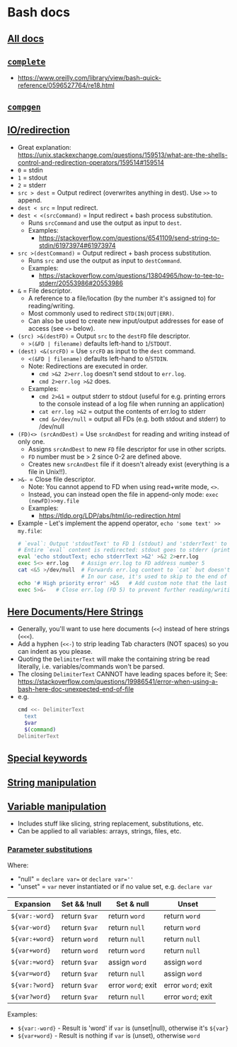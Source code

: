 # Bash docs

## [All docs](https://www.gnu.org/software/bash/manual/bash.html)

## [`complete`](https://www.gnu.org/software/bash/manual/html_node/Programmable-Completion-Builtins.html)

* https://www.oreilly.com/library/view/bash-quick-reference/0596527764/re18.html

## [`compgen`](https://unix.stackexchange.com/questions/151118/understand-compgen-builtin-command/151120#151120)

## [IO/redirection](https://www.gnu.org/software/bash/manual/bash.html#Redirections)

* Great explanation: https://unix.stackexchange.com/questions/159513/what-are-the-shells-control-and-redirection-operators/159514#159514
* `0` = stdin
* `1` = stdout
* `2` = stderr
* `src > dest` = Output redirect (overwrites anything in dest). Use `>>` to append.
* `dest < src` = Input redirect.
* `dest < <(srcCommand)` = Input redirect + bash process substitution.
    - Runs `srcCommand` and use the output as input to `dest`.
    - Examples:
        + https://stackoverflow.com/questions/6541109/send-string-to-stdin/61973974#61973974
* `src >(destCommand)` = Output redirect + bash process substitution.
    - Runs `src` and use the output as input to `destCommand`.
    - Examples:
        + https://stackoverflow.com/questions/13804965/how-to-tee-to-stderr/20553986#20553986
* `&` = File descriptor.
    - A reference to a file/location (by the number it's assigned to) for reading/writing.
    - Most commonly used to redirect `STD(IN|OUT|ERR)`.
    - Can also be used to create new input/output addresses for ease of access (see `<>` below).
* `(src) >&(destFD)` = Output `src` to the `destFD` file descriptor.
    - `>(&FD | filename)` defaults left-hand to `1`/`STDOUT`.
* `(dest) <&(srcFD)` = Use `srcFD` as input to the `dest` command.
    - `<(&FD | filename)` defaults left-hand to `0`/`STDIN`.
    - Note: Redirections are executed in order.
        + `cmd >&2 2>err.log` doesn't send stdout to `err.log`.
        + `cmd 2>err.log >&2` does.
    - Examples:
        + `cmd 2>&1` = output stderr to stdout (useful for e.g. printing errors to the console instead of a log file when running an application)
        + `cat err.log >&2` = output the contents of err.log to stderr
        + `cmd &>/dev/null` = output all FDs (e.g. both stdout and stderr) to /dev/null
* `(FD)<> (srcAndDest)` = Use `srcAndDest` for reading and writing instead of only one.
    - Assigns `srcAndDest` to new `FD` file descriptor for use in other scripts.
    - `FD` number must be > 2 since 0-2 are defined above.
    - Creates new `srcAndDest` file if it doesn't already exist (everything is a file in Unix!!).
* `>&-` = Close file descriptor.
    - Note: You cannot append to FD when using read+write mode, `<>`.
    - Instead, you can instead open the file in append-only mode: `exec (newFD)>>my.file`
    - Examples:
        + https://tldp.org/LDP/abs/html/io-redirection.html
* Example - Let's implement the append operator, `echo 'some text' >> my.file`:
    ```bash
    # `eval`: Output 'stdoutText' to FD 1 (stdout) and 'stderrText' to FD 2 (stderr)
    # Entire `eval` content is redirected: stdout goes to stderr (printed to the console), stderr is saved to err.log
    eval 'echo stdoutText; echo stderrText >&2' >&2 2>err.log
    exec 5<> err.log    # Assign err.log to FD address number 5
    cat <&5 >/dev/null  # Forwards err.log content to `cat` but doesn't print to the console (FD 1 redirected to /dev/null so output is silenced).
                        # In our case, it's used to skip to the end of the file so new content is appended to the end.
    echo '# High priority error' >&5   # Add custom note that the last error in err.log is of high priority.
    exec 5>&-   # Close err.log (FD 5) to prevent further reading/writing
    ```

## [Here Documents/Here Strings](https://www.gnu.org/software/bash/manual/bash.html#Here-Documents)

* Generally, you'll want to use here documents (`<<`) instead of here strings (`<<<`).
* Add a hyphen (`<<-`) to strip leading Tab characters (NOT spaces) so you can indent as you please.
* Quoting the `DelimiterText` will make the containing string be read literally, i.e. variables/commands won't be parsed.
* The closing `DelimiterText` CANNOT have leading spaces before it; See: https://stackoverflow.com/questions/19986541/error-when-using-a-bash-here-doc-unexpected-end-of-file
* e.g.
    ```bash
    cmd <<- DelimiterText
      text
      $var
      $(command)
    DelimiterText
    ```

## [Special keywords](https://www.gnu.org/software/bash/manual/bash.html#Bash-Variables)

## [String manipulation](https://tldp.org/LDP/abs/html/string-manipulation.html)

## [Variable manipulation](https://www.gnu.org/software/bash/manual/bash.html#Shell-Parameter-Expansion)

* Includes stuff like slicing, string replacement, substitutions, etc.
* Can be applied to all variables: arrays, strings, files, etc.

### [Parameter substitutions](https://pubs.opengroup.org/onlinepubs/9699919799/utilities/V3_chap02.html#tag_18_06_02)

Where:

* "null" = `declare var=` or `declare var=''`
* "unset" = `var` never instantiated or if no value set, e.g. `declare var`

| Expansion       |  Set && !null    |    Set & null        |      Unset
| --------------- | ---------------- | -------------------- | -----------------
| `${var:-word}`  |  return `$var`   |    return `word`     |   return `word`
| `${var-word}`   |  return `$var`   |    return `null`     |   return `word`
| `${var:+word}`  |  return `word`   |    return `null`     |   return `null`
| `${var+word}`   |  return `word`   |    return `word`     |   return `null`
| `${var:=word}`  |  return `$var`   |    assign `word`     |   assign `word`
| `${var=word}`   |  return `$var`   |    return `null`     |   assign `word`
| `${var:?word}`  |  return `$var`   |  error `word`; exit  |  error `word`; exit
| `${var?word}`   |  return `$var`   |    return `null`     |  error `word`; exit


Examples:

* `${var:-word}` - Result is 'word' if `var` is (unset|null), otherwise it's `${var}`
* `${var+word}` - Result is nothing if `var` is (unset), otherwise `word`






<!--
_testParameterExpansion() {
    declare varDeclarations=('' 'declare var' 'declare var=' 'declare var=""' 'declare var="hello"')
    declare tests=(
        '${var:-word}'
        '${var-word}'
        '${var:+word}'
        '${var+word}'
        '${var:=word}'
        '${var=word}'
        '${var:?word}'
        '${var?word}'
    )

    for (( i=0; i < "${#varDeclarations[@]}"; i++ )); do
    # for varDeclaration in "${varDeclarations[@]}"; do
        declare varDeclaration="${varDeclarations[i]}"
        unset var
        eval "$varDeclaration"
        echo "New var declaration: $varDeclaration - var: `
            declare -p var 2>/dev/null || echo 'unset'
        `" # show how $var was created with `declare -p`, but don't show an error if $var was never declared

        for (( j=0; j < "${#tests[@]}"; j++ )); do
        # for test in "${tests[@]}"; do
            declare test="${tests[j]}"
            (
                echo "Test $test: ${var:+(current var: $var)}"
                eval "echo output: $test" # Has to be done in `eval "echo $test"` b/c param-expansion
                                          # only works in commands, e.g. `echo "${...}"` or `myVar=${...}`
                                          # so something like `eval "${...}"` throws an error
                echo "var value after expansion: $var"
                (( j != (${#tests[@]} - 1) )) && echo # print separators between tests, but not after last test
            )
        done

        (( i != (${#varDeclarations[@]} - 1) )) && echo -e '\n\n' # print extra separators only between $var declarations
    done
} && _testParameterExpansion
-->
